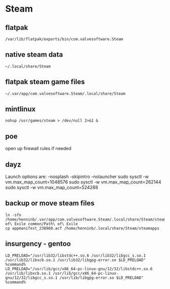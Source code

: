 # Steam

## flatpak
```
/var/lib/flatpak/exports/bin/com.valvesoftware.Steam
```

## native steam data
```
~/.local/share/Steam
```

## flatpak steam game files
```
~/.var/app/com.valvesoftware.Steam/.local/share/Steam
```

## mintlinux
```
nohup /usr/games/steam > /dev/null 2>&1 &
```

## poe
open up firewall rules if needed

## dayz
Launch options are: -nosplash -skipintro -nolauncher
sudo sysctl -w vm.max_map_count=1048576
sudo sysctl -w vm.max_map_count=262144
sudo sysctl -w vm.max_map_count=524288

## backup or move steam files
```
ln -sfn /home/henninb/.var/app/com.valvesoftware.Steam/.local/share/Steam/steamapps/common/Path\ of\ Exile common/Path\ of\ Exile
cp appmanifest_238960.acf /home/henninb/.local/share/Steam/steamapps
```

## insurgency - gentoo
```
LD_PRELOAD="/usr/lib32/libstdc++.so.6 /usr/lib32/libgcc_s.so.1 /usr/lib32/libxcb.so.1 /usr/lib32/libgpg-error.so $LD_PRELOAD" %command%
LD_PRELOAD="/usr/lib/gcc/x86_64-pc-linux-gnu/12/32/libstdc++.so.6 /usr/lib/libxcb.so.1 /usr/lib/gcc/x86_64-pc-linux-gnu/12/32/libgcc_s.so.1 /usr/lib/libgpg-error.so $LD_PRELOAD" %command%
```
